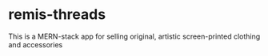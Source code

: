 # remis-threads
This is a MERN-stack app for selling original, artistic screen-printed clothing and accessories
